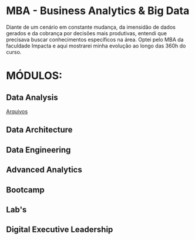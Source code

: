 # MBA - Business Analytics & Big Data

Diante de um cenário em constante mudança, da imensidão de dados gerados e da cobrança por decisões mais produtivas, entendi que precisava buscar conhecimentos específicos na área.
Optei pelo MBA da faculdade Impacta e aqui mostrarei minha evolução ao longo das 360h do curso.

# MÓDULOS:

## Data Analysis
[Arquivos](https://github.com/ThayaneMoreira/BusinessAnalytics-BigData/tree/master/Data_Analysis)
## Data Architecture
## Data Engineering
## Advanced Analytics
## Bootcamp
## Lab's
## Digital Executive Leadership










